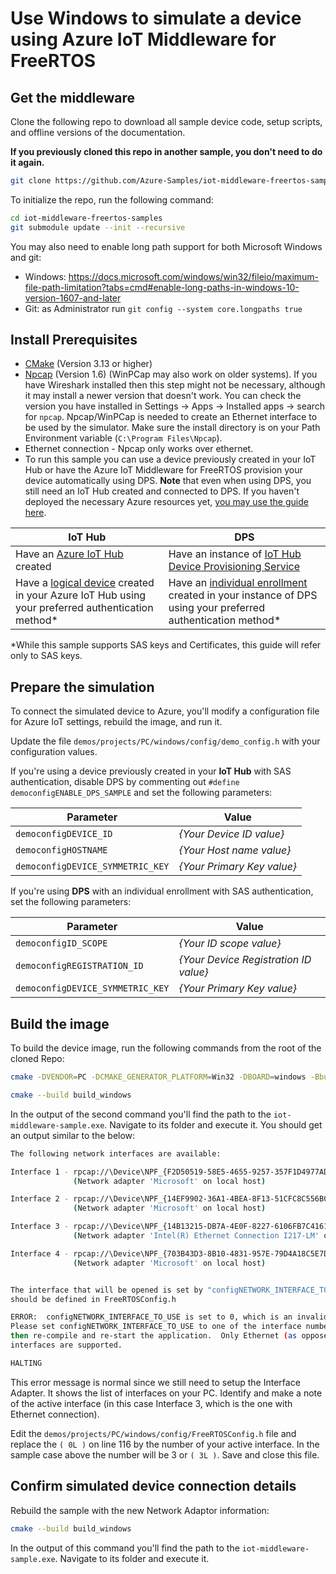 # Use Windows to simulate a device using Azure IoT Middleware for FreeRTOS

## Get the middleware

Clone the following repo to download all sample device code, setup scripts, and offline versions of the documentation.

**If you previously cloned this repo in another sample, you don't need to do it again.**

```bash
git clone https://github.com/Azure-Samples/iot-middleware-freertos-samples.git
```

To initialize the repo, run the following command:

```bash
cd iot-middleware-freertos-samples
git submodule update --init --recursive
```

You may also need to enable long path support for both Microsoft Windows and git:

- Windows: <https://docs.microsoft.com/windows/win32/fileio/maximum-file-path-limitation?tabs=cmd#enable-long-paths-in-windows-10-version-1607-and-later>
- Git: as Administrator run `git config --system core.longpaths true`

## Install Prerequisites

- [CMake](https://cmake.org/download/) (Version 3.13 or higher)
- [Npcap](https://npcap.com/dist/) (Version 1.6) (WinPCap may also work on older systems). If you have Wireshark installed then this step might not be necessary, although it may install a newer version that doesn't work. You can check the version you have installed in Settings -> Apps -> Installed apps -> search for `npcap`. Npcap/WinPCap is needed to create an Ethernet interface to be used by the simulator. Make sure the install directory is on your Path Environment variable (`C:\Program Files\Npcap`).
- Ethernet connection - Npcap only works over ethernet.
- To run this sample you can use a device previously created in your IoT Hub or have the Azure IoT Middleware for FreeRTOS provision your device automatically using DPS. **Note** that even when using DPS, you still need an IoT Hub created and connected to DPS. If you haven't deployed the necessary Azure resources yet, [you may use the guide here](https://github.com/Azure-Samples/iot-middleware-freertos-samples/blob/main/docs/azure-bicep-deployment.md).

IoT Hub | DPS
---------|----------
Have an [Azure IoT Hub](https://docs.microsoft.com/azure/iot-hub/iot-hub-create-through-portal) created | Have an instance of [IoT Hub Device Provisioning Service](https://docs.microsoft.com/azure/iot-dps/quick-setup-auto-provision#create-a-new-iot-hub-device-provisioning-service)
Have a [logical device](https://docs.microsoft.com/azure/iot-hub/iot-hub-create-through-portal#register-a-new-device-in-the-iot-hub) created in your Azure IoT Hub using your preferred authentication method* | Have an [individual enrollment](https://docs.microsoft.com/azure/iot-dps/how-to-manage-enrollments#create-a-device-enrollment) created in your instance of DPS using your preferred authentication method*

*While this sample supports SAS keys and Certificates, this guide will refer only to SAS keys.

## Prepare the simulation

To connect the simulated device to Azure, you'll modify a configuration file for Azure IoT settings, rebuild the image, and run it.

Update the file `demos/projects/PC/windows/config/demo_config.h` with your configuration values.

If you're using a device previously created in your **IoT Hub** with SAS authentication, disable DPS by commenting out `#define democonfigENABLE_DPS_SAMPLE` and set the following parameters:

Parameter | Value
---------|----------
 `democonfigDEVICE_ID` | _{Your Device ID value}_
 `democonfigHOSTNAME` | _{Your Host name value}_
 `democonfigDEVICE_SYMMETRIC_KEY` | _{Your Primary Key value}_

If you're using **DPS** with an individual enrollment with SAS authentication, set the following parameters:

Parameter | Value
---------|----------
 `democonfigID_SCOPE` | _{Your ID scope value}_
 `democonfigREGISTRATION_ID` | _{Your Device Registration ID value}_
 `democonfigDEVICE_SYMMETRIC_KEY` | _{Your Primary Key value}_

## Build the image

To build the device image, run the following commands from the root of the cloned Repo:

  ```bash
cmake -DVENDOR=PC -DCMAKE_GENERATOR_PLATFORM=Win32 -DBOARD=windows -Bbuild_windows . 

cmake --build build_windows 
  ```

In the output of the second command you'll find the path to the `iot-middleware-sample.exe`. Navigate to its folder and execute it. You should get an output similar to the below:

```bash
The following network interfaces are available:

Interface 1 - rpcap://\Device\NPF_{F2D50519-58E5-4655-9257-357F1D4977AD}
              (Network adapter 'Microsoft' on local host)

Interface 2 - rpcap://\Device\NPF_{14EF9902-36A1-4BEA-8F13-51CFC8C556B0}
              (Network adapter 'Microsoft' on local host)

Interface 3 - rpcap://\Device\NPF_{14B13215-DB7A-4E0F-8227-6106FB7C4161}
              (Network adapter 'Intel(R) Ethernet Connection I217-LM' on local host)

Interface 4 - rpcap://\Device\NPF_{703B43D3-8B10-4831-957E-79D4A18C5E7D}
              (Network adapter 'Microsoft' on local host)


The interface that will be opened is set by "configNETWORK_INTERFACE_TO_USE", which
should be defined in FreeRTOSConfig.h

ERROR:  configNETWORK_INTERFACE_TO_USE is set to 0, which is an invalid value.
Please set configNETWORK_INTERFACE_TO_USE to one of the interface numbers listed above,
then re-compile and re-start the application.  Only Ethernet (as opposed to WiFi)
interfaces are supported.

HALTING
```

This error message is normal since we still need to setup the Interface Adapter. It shows the list of interfaces on your PC. Identify and make a note of the active interface (in this case Interface 3, which is the one with Ethernet connection).

Edit the `demos/projects/PC/windows/config/FreeRTOSConfig.h` file and replace the `( 0L )` on line 116 by the number of your active interface. In the sample case above the number will be 3 or `( 3L )`. Save and close this file.

## Confirm simulated device connection details

Rebuild the sample with the new Network Adaptor information:

  ```bash
cmake --build build_windows 
  ```

In the output of this command you'll find the path to the `iot-middleware-sample.exe`. Navigate to its folder and execute it.